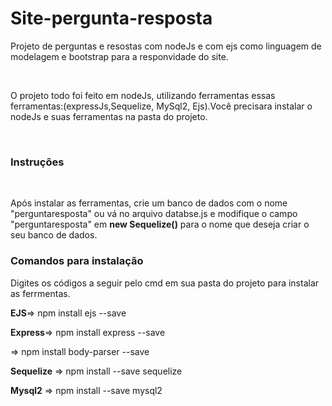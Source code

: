 <h1> Site-pergunta-resposta</h1>
<p>Projeto de perguntas e resostas com nodeJs e com ejs como linguagem de modelagem e bootstrap para a responvidade do site.</p>
<br>
<p>O projeto todo foi feito em nodeJs, utilizando ferramentas essas ferramentas:(expressJs,Sequelize, MySql2, Ejs).Você precisara instalar o nodeJs e suas ferramentas na pasta do projeto.</p>
<br>
<h3>Instruções</h3>
<br>
<p>Após instalar as ferramentas, crie um banco de dados com o nome "perguntaresposta" ou vá no arquivo databse.js e modifique o campo "perguntaresposta" em <strong>new Sequelize()</strong> para o nome que deseja criar o seu banco de dados.</p>
<h3>Comandos para instalação</h3>
<p>Digites os códigos a seguir pelo cmd em sua pasta do projeto para instalar as ferrmentas.</p>
<p><b>EJS</b>=> npm install ejs --save</p>
<p><b>Express</b>=> npm install express --save</p>
<p><b></b> => npm install body-parser --save</p>
<p><b>Sequelize</b> => npm install --save sequelize</p>
<p><b>Mysql2</b> => npm install --save mysql2</p>


